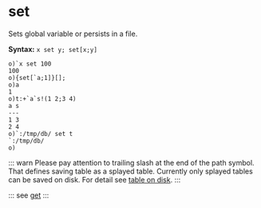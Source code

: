 # set

Sets global variable or persists in a file.

**Syntax:** ```x set y; set[x;y]```

```o
o)`x set 100
100
o){set[`a;1]}[];
o)a
1
o)t:+`a`s!(1 2;3 4)
a s
---
1 3
2 4
o)`:/tmp/db/ set t
`:/tmp/db/
o)
```

::: warn
Please pay attention to trailing slash at the end of the path symbol. That defines saving table as a splayed table.
Currently only splayed tables can be saved on disk. For detail see [table on disk](/reference/types/tables/ondisk.md).
:::


::: see
[get](/verbs/file/get.md)
:::
